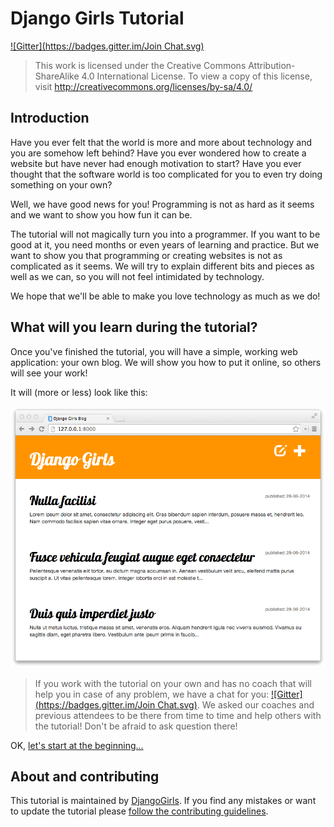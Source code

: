 # Django Girls Tutorial
[![Gitter](https://badges.gitter.im/Join Chat.svg)](https://gitter.im/DjangoGirls/tutorial?utm_source=badge&utm_medium=badge&utm_campaign=pr-badge&utm_content=badge)

> This work is licensed under the Creative Commons Attribution-ShareAlike 4.0
International License. To view a copy of this license, visit
http://creativecommons.org/licenses/by-sa/4.0/


## Introduction

Have you ever felt that the world is more and more about technology and you are somehow left behind? Have you ever wondered how to create a website but have never had enough motivation to start? Have you ever thought that the software world is too complicated for you to even try doing something on your own?

Well, we have good news for you! Programming is not as hard as it seems and we want to show you how fun it can be.

The tutorial will not magically turn you into a programmer. If you want to be good at it, you need months or even years of learning and practice. But we want to show you that programming or creating websites is not as complicated as it seems. We will try to explain different bits and pieces as well as we can, so you will not feel intimidated by technology.

We hope that we'll be able to make you love technology as much as we do!

## What will you learn during the tutorial?

Once you've finished the tutorial, you will have a simple, working web application: your own blog. We will show you how to put it online, so others will see your work!

It will (more or less) look like this:

![Figure 0.1](images/application.png)

> If you work with the tutorial on your own and has no coach that will help you in case of any problem, we have a chat for you: [![Gitter](https://badges.gitter.im/Join Chat.svg)](https://gitter.im/DjangoGirls/tutorial?utm_source=badge&utm_medium=badge&utm_campaign=pr-badge&utm_content=badge). We asked our coaches and previous attendees to be there from time to time and help others with the tutorial! Don't be afraid to ask question there! 

OK, [let's start at the beginning...](how_internet_works/README.md)

## About and contributing

This tutorial is maintained by [DjangoGirls](http://djangogirls.org/). If you find any mistakes or want to update the tutorial please [follow the contributing guidelines](https://github.com/DjangoGirls/tutorial/blob/master/CONTRIBUTING.md).
